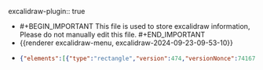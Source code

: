excalidraw-plugin:: true

- #+BEGIN_IMPORTANT
  This file is used to store excalidraw information, Please do not manually edit this file.
  #+END_IMPORTANT
- {{renderer excalidraw-menu, excalidraw-2024-09-23-09-53-10}}
- ```json
  {"elements":[{"type":"rectangle","version":474,"versionNonce":741673561,"isDeleted":false,"id":"p2bFrlTiGl4lTvD_7D7s0","fillStyle":"solid","strokeWidth":2,"strokeStyle":"solid","roughness":1,"opacity":100,"angle":0,"x":456.8000679016113,"y":623.3000106811523,"strokeColor":"#2f9e44","backgroundColor":"transparent","width":44.39996337890624,"height":30,"seed":765830679,"groupIds":[],"frameId":null,"roundness":null,"boundElements":[{"type":"text","id":"esOknWCr3eRymO8XibNVN"}],"updated":1727057508255,"link":null,"locked":false},{"type":"text","version":438,"versionNonce":2108970809,"isDeleted":false,"id":"esOknWCr3eRymO8XibNVN","fillStyle":"solid","strokeWidth":1,"strokeStyle":"solid","roughness":1,"opacity":100,"angle":0,"x":463.00004959106445,"y":628.3000106811523,"strokeColor":"#2f9e44","backgroundColor":"transparent","width":32,"height":20,"seed":1884736311,"groupIds":[],"frameId":null,"roundness":null,"boundElements":[],"updated":1727057508255,"link":null,"locked":false,"fontSize":16,"fontFamily":1,"text":"启用","textAlign":"center","verticalAlign":"middle","containerId":"p2bFrlTiGl4lTvD_7D7s0","originalText":"启用","lineHeight":1.25,"baseline":14},{"type":"rectangle","version":419,"versionNonce":747332759,"isDeleted":false,"id":"SWeEtNyjhYOOCVdLLM4sL","fillStyle":"solid","strokeWidth":2,"strokeStyle":"solid","roughness":1,"opacity":100,"angle":0,"x":458.2000312805176,"y":667.2999954223633,"strokeColor":"#e03131","backgroundColor":"transparent","width":44.39996337890624,"height":30,"seed":1206275159,"groupIds":[],"frameId":null,"roundness":null,"boundElements":[{"type":"text","id":"gmGcSTfB_sBoxXmvX9oRP"}],"updated":1727057511659,"link":null,"locked":false},{"type":"text","version":384,"versionNonce":956348855,"isDeleted":false,"id":"gmGcSTfB_sBoxXmvX9oRP","fillStyle":"solid","strokeWidth":1,"strokeStyle":"solid","roughness":1,"opacity":100,"angle":0,"x":464.4000129699707,"y":672.2999954223633,"strokeColor":"#e03131","backgroundColor":"transparent","width":32,"height":20,"seed":1076406647,"groupIds":[],"frameId":null,"roundness":null,"boundElements":[],"updated":1727057511659,"link":null,"locked":false,"fontSize":16,"fontFamily":1,"text":"停用","textAlign":"center","verticalAlign":"middle","containerId":"SWeEtNyjhYOOCVdLLM4sL","originalText":"停用","lineHeight":1.25,"baseline":14},{"type":"rectangle","version":492,"versionNonce":1094371225,"isDeleted":true,"id":"ECw-gc8JY2gOIk60rRLiQ","fillStyle":"solid","strokeWidth":2,"strokeStyle":"solid","roughness":1,"opacity":100,"angle":0,"x":500.4000434875488,"y":-25.50000762939453,"strokeColor":"#ced4da","backgroundColor":"transparent","width":61.999938964843736,"height":30,"seed":1986159255,"groupIds":[],"frameId":null,"roundness":null,"boundElements":[{"type":"text","id":"H4rf6vpiO0BrFcpLF-vvt"}],"updated":1727057753097,"link":null,"locked":false},{"type":"text","version":481,"versionNonce":443144823,"isDeleted":true,"id":"H4rf6vpiO0BrFcpLF-vvt","fillStyle":"solid","strokeWidth":1,"strokeStyle":"solid","roughness":1,"opacity":100,"angle":0,"x":507.4000129699707,"y":-20.50000762939453,"strokeColor":"#ced4da","backgroundColor":"transparent","width":48,"height":20,"seed":1799878583,"groupIds":[],"frameId":null,"roundness":null,"boundElements":[],"updated":1727057753097,"link":null,"locked":false,"fontSize":16,"fontFamily":1,"text":"已删除","textAlign":"center","verticalAlign":"middle","containerId":"ECw-gc8JY2gOIk60rRLiQ","originalText":"已删除","lineHeight":1.25,"baseline":14},{"type":"rectangle","version":466,"versionNonce":2106616953,"isDeleted":true,"id":"_pWCQsLLKnSSIG2kbFdTG","fillStyle":"solid","strokeWidth":2,"strokeStyle":"solid","roughness":1,"opacity":100,"angle":0,"x":422.0000190734863,"y":-28.100013732910156,"strokeColor":"#ffd43b","backgroundColor":"transparent","width":60.39996337890624,"height":30,"seed":352184535,"groupIds":[],"frameId":null,"roundness":null,"boundElements":[{"type":"text","id":"U4TbXApUFqlwI5JnejP1l"}],"updated":1727057753098,"link":null,"locked":false},{"type":"text","version":438,"versionNonce":861238167,"isDeleted":true,"id":"U4TbXApUFqlwI5JnejP1l","fillStyle":"solid","strokeWidth":1,"strokeStyle":"solid","roughness":1,"opacity":100,"angle":0,"x":428.20000076293945,"y":-23.100013732910156,"strokeColor":"#ffd43b","backgroundColor":"transparent","width":48,"height":20,"seed":823703031,"groupIds":[],"frameId":null,"roundness":null,"boundElements":[],"updated":1727057753098,"link":null,"locked":false,"fontSize":16,"fontFamily":1,"text":"审核中","textAlign":"center","verticalAlign":"middle","containerId":"_pWCQsLLKnSSIG2kbFdTG","originalText":"审核中","lineHeight":1.25,"baseline":14},{"type":"rectangle","version":397,"versionNonce":2025737847,"isDeleted":false,"id":"l5wj_mKjbrug2AaZyI1Zs","fillStyle":"solid","strokeWidth":2,"strokeStyle":"solid","roughness":1,"opacity":100,"angle":0,"x":506.00004959106445,"y":520.0999984741211,"strokeColor":"#000000","backgroundColor":"#b2f2bb","width":44.39996337890624,"height":30,"seed":1453121303,"groupIds":[],"frameId":null,"roundness":null,"boundElements":[{"type":"text","id":"agDG3MxoeLNVWFlbekZte"}],"updated":1727057379810,"link":null,"locked":false},{"type":"text","version":361,"versionNonce":922445719,"isDeleted":false,"id":"agDG3MxoeLNVWFlbekZte","fillStyle":"solid","strokeWidth":1,"strokeStyle":"solid","roughness":1,"opacity":100,"angle":0,"x":512.2000312805176,"y":525.0999984741211,"strokeColor":"#000000","backgroundColor":"transparent","width":32,"height":20,"seed":1207886903,"groupIds":[],"frameId":null,"roundness":null,"boundElements":[],"updated":1727057379810,"link":null,"locked":false,"fontSize":16,"fontFamily":1,"text":"查询","textAlign":"center","verticalAlign":"middle","containerId":"l5wj_mKjbrug2AaZyI1Zs","originalText":"查询","lineHeight":1.25,"baseline":14},{"type":"rectangle","version":391,"versionNonce":180605495,"isDeleted":false,"id":"QCF2Ow-4k13wPL2PuEi2n","fillStyle":"solid","strokeWidth":2,"strokeStyle":"solid","roughness":1,"opacity":100,"angle":0,"x":562.8000679016113,"y":519.9000015258789,"strokeColor":"#000000","backgroundColor":"#a5d8ff","width":44.39996337890624,"height":30,"seed":86197591,"groupIds":[],"frameId":null,"roundness":null,"boundElements":[{"type":"text","id":"p4KoPEhu6zSV1bqlFmDLg"},{"id":"2p70OB0dPfHt8UPQ-ns7p","type":"arrow"}],"updated":1727057761460,"link":null,"locked":false},{"type":"text","version":354,"versionNonce":802980281,"isDeleted":false,"id":"p4KoPEhu6zSV1bqlFmDLg","fillStyle":"solid","strokeWidth":1,"strokeStyle":"solid","roughness":1,"opacity":100,"angle":0,"x":569.0000495910645,"y":524.9000015258789,"strokeColor":"#000000","backgroundColor":"transparent","width":32,"height":20,"seed":492733047,"groupIds":[],"frameId":null,"roundness":null,"boundElements":[],"updated":1727057382566,"link":null,"locked":false,"fontSize":16,"fontFamily":1,"text":"新增","textAlign":"center","verticalAlign":"middle","containerId":"QCF2Ow-4k13wPL2PuEi2n","originalText":"新增","lineHeight":1.25,"baseline":14},{"type":"rectangle","version":437,"versionNonce":1538963575,"isDeleted":false,"id":"GW_NcQz_wWaX0EH5-OUQk","fillStyle":"solid","strokeWidth":2,"strokeStyle":"solid","roughness":1,"opacity":100,"angle":0,"x":321.2000312805176,"y":620.8999710083008,"strokeColor":"#000000","backgroundColor":"#a5d8ff","width":44.39996337890624,"height":30,"seed":1098193815,"groupIds":[],"frameId":null,"roundness":null,"boundElements":[{"type":"text","id":"_ud-lwFJxA_pfRLsk-lKm"},{"id":"f921VlHwiJAxfyhG_I5PN","type":"arrow"}],"updated":1727057766146,"link":null,"locked":false},{"type":"text","version":401,"versionNonce":1864249719,"isDeleted":false,"id":"_ud-lwFJxA_pfRLsk-lKm","fillStyle":"solid","strokeWidth":1,"strokeStyle":"solid","roughness":1,"opacity":100,"angle":0,"x":327.4000129699707,"y":625.8999710083008,"strokeColor":"#000000","backgroundColor":"transparent","width":32,"height":20,"seed":362516663,"groupIds":[],"frameId":null,"roundness":null,"boundElements":[],"updated":1727057462377,"link":null,"locked":false,"fontSize":16,"fontFamily":1,"text":"编辑","textAlign":"center","verticalAlign":"middle","containerId":"GW_NcQz_wWaX0EH5-OUQk","originalText":"编辑","lineHeight":1.25,"baseline":14},{"type":"rectangle","version":422,"versionNonce":1222432825,"isDeleted":false,"id":"JY1kAM0bkDQBw4aR0W-aP","fillStyle":"solid","strokeWidth":2,"strokeStyle":"solid","roughness":1,"opacity":100,"angle":0,"x":380.00004959106445,"y":622.1000137329102,"strokeColor":"#000000","backgroundColor":"#fa5252","width":44.39996337890624,"height":30,"seed":1131831767,"groupIds":[],"frameId":null,"roundness":null,"boundElements":[{"type":"text","id":"5JSsH8OO4zcn9Mu3WFR24"}],"updated":1727057466625,"link":null,"locked":false},{"type":"text","version":385,"versionNonce":870803737,"isDeleted":false,"id":"5JSsH8OO4zcn9Mu3WFR24","fillStyle":"solid","strokeWidth":1,"strokeStyle":"solid","roughness":1,"opacity":100,"angle":0,"x":386.2000312805176,"y":627.1000137329102,"strokeColor":"#000000","backgroundColor":"transparent","width":32,"height":20,"seed":1276776183,"groupIds":[],"frameId":null,"roundness":null,"boundElements":[],"updated":1727057466625,"link":null,"locked":false,"fontSize":16,"fontFamily":1,"text":"删除","textAlign":"center","verticalAlign":"middle","containerId":"JY1kAM0bkDQBw4aR0W-aP","originalText":"删除","lineHeight":1.25,"baseline":14},{"type":"rectangle","version":486,"versionNonce":1839101273,"isDeleted":true,"id":"4eeXb9YgEpWaOU0ff_Uwv","fillStyle":"solid","strokeWidth":2,"strokeStyle":"solid","roughness":1,"opacity":100,"angle":0,"x":584.4000434875488,"y":-27.70001983642578,"strokeColor":"#1e1e1e","backgroundColor":"transparent","width":44.39996337890624,"height":30,"seed":436934679,"groupIds":[],"frameId":null,"roundness":null,"boundElements":[{"type":"text","id":"NuPlmIDa0_0HK0aOjip1s"}],"updated":1727057753098,"link":null,"locked":false},{"type":"text","version":451,"versionNonce":431024311,"isDeleted":true,"id":"NuPlmIDa0_0HK0aOjip1s","fillStyle":"solid","strokeWidth":1,"strokeStyle":"solid","roughness":1,"opacity":100,"angle":0,"x":590.600025177002,"y":-22.70001983642578,"strokeColor":"#1e1e1e","backgroundColor":"transparent","width":32,"height":20,"seed":1396571447,"groupIds":[],"frameId":null,"roundness":null,"boundElements":[],"updated":1727057753098,"link":null,"locked":false,"fontSize":16,"fontFamily":1,"text":"创建","textAlign":"center","verticalAlign":"middle","containerId":"4eeXb9YgEpWaOU0ff_Uwv","originalText":"创建","lineHeight":1.25,"baseline":14},{"type":"rectangle","version":486,"versionNonce":1152934457,"isDeleted":true,"id":"PCRib_UWU3K16HqGN6L9i","fillStyle":"solid","strokeWidth":2,"strokeStyle":"solid","roughness":1,"opacity":100,"angle":0,"x":646.0000190734863,"y":-29.099998474121094,"strokeColor":"#ffd43b","backgroundColor":"transparent","width":44.39996337890624,"height":30,"seed":1796685399,"groupIds":[],"frameId":null,"roundness":null,"boundElements":[{"type":"text","id":"nyA5mq_v0wUUojlalvz2F"}],"updated":1727057753098,"link":null,"locked":false},{"type":"text","version":451,"versionNonce":1260435927,"isDeleted":true,"id":"nyA5mq_v0wUUojlalvz2F","fillStyle":"solid","strokeWidth":1,"strokeStyle":"solid","roughness":1,"opacity":100,"angle":0,"x":652.2000007629395,"y":-24.099998474121094,"strokeColor":"#ffd43b","backgroundColor":"transparent","width":32,"height":20,"seed":1953192823,"groupIds":[],"frameId":null,"roundness":null,"boundElements":[],"updated":1727057753098,"link":null,"locked":false,"fontSize":16,"fontFamily":1,"text":"签核","textAlign":"center","verticalAlign":"middle","containerId":"PCRib_UWU3K16HqGN6L9i","originalText":"签核","lineHeight":1.25,"baseline":14},{"type":"rectangle","version":489,"versionNonce":2143400729,"isDeleted":true,"id":"ptmySx59apCdtRpaISjzY","fillStyle":"solid","strokeWidth":2,"strokeStyle":"solid","roughness":1,"opacity":100,"angle":0,"x":709.0000190734863,"y":-29.300010681152344,"strokeColor":"#2f9e44","backgroundColor":"transparent","width":44.39996337890624,"height":30,"seed":863949975,"groupIds":[],"frameId":null,"roundness":null,"boundElements":[{"type":"text","id":"ZHmlxjsNmaB8KRXFMv5z_"}],"updated":1727057753098,"link":null,"locked":false},{"type":"text","version":454,"versionNonce":481912567,"isDeleted":true,"id":"ZHmlxjsNmaB8KRXFMv5z_","fillStyle":"solid","strokeWidth":1,"strokeStyle":"solid","roughness":1,"opacity":100,"angle":0,"x":715.2000007629395,"y":-24.300010681152344,"strokeColor":"#2f9e44","backgroundColor":"transparent","width":32,"height":20,"seed":1879452087,"groupIds":[],"frameId":null,"roundness":null,"boundElements":[],"updated":1727057753098,"link":null,"locked":false,"fontSize":16,"fontFamily":1,"text":"结案","textAlign":"center","verticalAlign":"middle","containerId":"ptmySx59apCdtRpaISjzY","originalText":"结案","lineHeight":1.25,"baseline":14},{"type":"rectangle","version":431,"versionNonce":858646521,"isDeleted":true,"id":"SuwGsyAI4XJUnLglLB0ym","fillStyle":"solid","strokeWidth":2,"strokeStyle":"solid","roughness":1,"opacity":100,"angle":0,"x":586.5999946594238,"y":15.099983215332031,"strokeColor":"#000000","backgroundColor":"#b2f2bb","width":44.39996337890624,"height":30,"seed":119921367,"groupIds":[],"frameId":null,"roundness":null,"boundElements":[{"type":"text","id":"YJL8vcpAGHdBCIHw7cKYL"}],"updated":1727057753098,"link":null,"locked":false},{"type":"text","version":395,"versionNonce":1291808791,"isDeleted":true,"id":"YJL8vcpAGHdBCIHw7cKYL","fillStyle":"solid","strokeWidth":1,"strokeStyle":"solid","roughness":1,"opacity":100,"angle":0,"x":592.799976348877,"y":20.09998321533203,"strokeColor":"#000000","backgroundColor":"transparent","width":32,"height":20,"seed":1030907895,"groupIds":[],"frameId":null,"roundness":null,"boundElements":[],"updated":1727057753098,"link":null,"locked":false,"fontSize":16,"fontFamily":1,"text":"明细","textAlign":"center","verticalAlign":"middle","containerId":"SuwGsyAI4XJUnLglLB0ym","originalText":"明细","lineHeight":1.25,"baseline":14},{"type":"rectangle","version":419,"versionNonce":419463385,"isDeleted":true,"id":"8AkoZG_goiPFzB0vmdyvh","fillStyle":"solid","strokeWidth":2,"strokeStyle":"solid","roughness":1,"opacity":100,"angle":0,"x":647.5999946594238,"y":15.900001525878906,"strokeColor":"#000000","backgroundColor":"#ffc9c9","width":44.39996337890624,"height":30,"seed":1357926679,"groupIds":[],"frameId":null,"roundness":null,"boundElements":[{"type":"text","id":"KiPHx1E3zLJ5JagBl1qL0"}],"updated":1727057753098,"link":null,"locked":false},{"type":"text","version":384,"versionNonce":1441223991,"isDeleted":true,"id":"KiPHx1E3zLJ5JagBl1qL0","fillStyle":"solid","strokeWidth":1,"strokeStyle":"solid","roughness":1,"opacity":100,"angle":0,"x":653.799976348877,"y":20.900001525878906,"strokeColor":"#000000","backgroundColor":"transparent","width":32,"height":20,"seed":1259607607,"groupIds":[],"frameId":null,"roundness":null,"boundElements":[],"updated":1727057753098,"link":null,"locked":false,"fontSize":16,"fontFamily":1,"text":"驳回","textAlign":"center","verticalAlign":"middle","containerId":"8AkoZG_goiPFzB0vmdyvh","originalText":"驳回","lineHeight":1.25,"baseline":14},{"type":"rectangle","version":424,"versionNonce":1590492601,"isDeleted":true,"id":"2j6QOirq2q0PFE6lJ8xkB","fillStyle":"solid","strokeWidth":2,"strokeStyle":"solid","roughness":1,"opacity":100,"angle":0,"x":710.3999824523926,"y":13.499992370605469,"strokeColor":"#000000","backgroundColor":"#a5d8ff","width":44.39996337890624,"height":30,"seed":314718039,"groupIds":[],"frameId":null,"roundness":null,"boundElements":[{"type":"text","id":"W_MXb0MgYu9V0Cep-b14Y"}],"updated":1727057753098,"link":null,"locked":false},{"type":"text","version":388,"versionNonce":2127926871,"isDeleted":true,"id":"W_MXb0MgYu9V0Cep-b14Y","fillStyle":"solid","strokeWidth":1,"strokeStyle":"solid","roughness":1,"opacity":100,"angle":0,"x":716.5999641418457,"y":18.49999237060547,"strokeColor":"#000000","backgroundColor":"transparent","width":32,"height":20,"seed":1045378167,"groupIds":[],"frameId":null,"roundness":null,"boundElements":[],"updated":1727057753098,"link":null,"locked":false,"fontSize":16,"fontFamily":1,"text":"通过","textAlign":"center","verticalAlign":"middle","containerId":"2j6QOirq2q0PFE6lJ8xkB","originalText":"通过","lineHeight":1.25,"baseline":14},{"type":"rectangle","version":421,"versionNonce":867622553,"isDeleted":true,"id":"r2pWdAh8MKXOVazp4bQnP","fillStyle":"solid","strokeWidth":2,"strokeStyle":"solid","roughness":1,"opacity":100,"angle":0,"x":774.8000068664551,"y":14.499992370605469,"strokeColor":"#000000","backgroundColor":"#ffec99","width":44.39996337890624,"height":30,"seed":629116311,"groupIds":[],"frameId":null,"roundness":null,"boundElements":[{"type":"text","id":"dRwjAb3EXNUKinKYlrtL7"}],"updated":1727057753098,"link":null,"locked":false},{"type":"text","version":385,"versionNonce":782152567,"isDeleted":true,"id":"dRwjAb3EXNUKinKYlrtL7","fillStyle":"solid","strokeWidth":1,"strokeStyle":"solid","roughness":1,"opacity":100,"angle":0,"x":780.9999885559082,"y":19.49999237060547,"strokeColor":"#000000","backgroundColor":"transparent","width":32,"height":20,"seed":864535223,"groupIds":[],"frameId":null,"roundness":null,"boundElements":[],"updated":1727057753098,"link":null,"locked":false,"fontSize":16,"fontFamily":1,"text":"发送","textAlign":"center","verticalAlign":"middle","containerId":"r2pWdAh8MKXOVazp4bQnP","originalText":"发送","lineHeight":1.25,"baseline":14},{"type":"rectangle","version":434,"versionNonce":376546169,"isDeleted":true,"id":"nnoFwkO_RmezOid3w16En","fillStyle":"solid","strokeWidth":2,"strokeStyle":"solid","roughness":1,"opacity":100,"angle":0,"x":772.3999824523926,"y":-31.300010681152344,"strokeColor":"#e03131","backgroundColor":"transparent","width":44.39996337890624,"height":30,"seed":2030851031,"groupIds":[],"frameId":null,"roundness":null,"boundElements":[{"type":"text","id":"kd_VBn6O8IyKyWdKFeDvv"}],"updated":1727057753098,"link":null,"locked":false},{"type":"text","version":400,"versionNonce":2106010775,"isDeleted":true,"id":"kd_VBn6O8IyKyWdKFeDvv","fillStyle":"solid","strokeWidth":1,"strokeStyle":"solid","roughness":1,"opacity":100,"angle":0,"x":778.5999641418457,"y":-26.300010681152344,"strokeColor":"#e03131","backgroundColor":"transparent","width":32,"height":20,"seed":2116141303,"groupIds":[],"frameId":null,"roundness":null,"boundElements":[],"updated":1727057753098,"link":null,"locked":false,"fontSize":16,"fontFamily":1,"text":"驳回","textAlign":"center","verticalAlign":"middle","containerId":"nnoFwkO_RmezOid3w16En","originalText":"驳回","lineHeight":1.25,"baseline":14},{"type":"rectangle","version":492,"versionNonce":1665191001,"isDeleted":true,"id":"0uRvEdn7ir7pdHD4focfh","fillStyle":"solid","strokeWidth":2,"strokeStyle":"solid","roughness":1,"opacity":100,"angle":0,"x":834.0000190734863,"y":-30.50000762939453,"strokeColor":"#2f9e44","backgroundColor":"transparent","width":44.39996337890624,"height":30,"seed":1414302231,"groupIds":[],"frameId":null,"roundness":null,"boundElements":[{"type":"text","id":"PSod384ujStZKiUlyhOWy"}],"updated":1727057753098,"link":null,"locked":false},{"type":"text","version":458,"versionNonce":121864631,"isDeleted":true,"id":"PSod384ujStZKiUlyhOWy","fillStyle":"solid","strokeWidth":1,"strokeStyle":"solid","roughness":1,"opacity":100,"angle":0,"x":840.2000007629395,"y":-25.50000762939453,"strokeColor":"#2f9e44","backgroundColor":"transparent","width":32,"height":20,"seed":1753296695,"groupIds":[],"frameId":null,"roundness":null,"boundElements":[],"updated":1727057753098,"link":null,"locked":false,"fontSize":16,"fontFamily":1,"text":"通过","textAlign":"center","verticalAlign":"middle","containerId":"0uRvEdn7ir7pdHD4focfh","originalText":"通过","lineHeight":1.25,"baseline":14},{"type":"rectangle","version":499,"versionNonce":569891129,"isDeleted":true,"id":"6elTyz5y0kzOguiHE5_g5","fillStyle":"solid","strokeWidth":2,"strokeStyle":"solid","roughness":1,"opacity":100,"angle":0,"x":893.2000312805176,"y":-31.50000762939453,"strokeColor":"#ffd43b","backgroundColor":"transparent","width":44.39996337890624,"height":30,"seed":354693207,"groupIds":[],"frameId":null,"roundness":null,"boundElements":[{"type":"text","id":"1zy7Fl9NUJqeR7nfxqJ4t"}],"updated":1727057753098,"link":null,"locked":false},{"type":"text","version":465,"versionNonce":2096640727,"isDeleted":true,"id":"1zy7Fl9NUJqeR7nfxqJ4t","fillStyle":"solid","strokeWidth":1,"strokeStyle":"solid","roughness":1,"opacity":100,"angle":0,"x":899.4000129699707,"y":-26.50000762939453,"strokeColor":"#ffd43b","backgroundColor":"transparent","width":32,"height":20,"seed":1946815863,"groupIds":[],"frameId":null,"roundness":null,"boundElements":[],"updated":1727057753098,"link":null,"locked":false,"fontSize":16,"fontFamily":1,"text":"发送","textAlign":"center","verticalAlign":"middle","containerId":"6elTyz5y0kzOguiHE5_g5","originalText":"发送","lineHeight":1.25,"baseline":14},{"type":"rectangle","version":433,"versionNonce":335170073,"isDeleted":true,"id":"rdJIWkyDMTOOyil722632","fillStyle":"solid","strokeWidth":2,"strokeStyle":"solid","roughness":1,"opacity":100,"angle":0,"x":833.1999855041504,"y":14.799972534179688,"strokeColor":"#000000","backgroundColor":"#a5d8ff","width":44.39996337890624,"height":30,"seed":1886865047,"groupIds":[],"frameId":null,"roundness":null,"boundElements":[{"type":"text","id":"6KARkZro2j8aHEQO_cdfG"}],"updated":1727057753098,"link":null,"locked":false},{"type":"text","version":398,"versionNonce":2000273399,"isDeleted":true,"id":"6KARkZro2j8aHEQO_cdfG","fillStyle":"solid","strokeWidth":1,"strokeStyle":"solid","roughness":1,"opacity":100,"angle":0,"x":839.3999671936035,"y":19.799972534179688,"strokeColor":"#000000","backgroundColor":"transparent","width":32,"height":20,"seed":421551031,"groupIds":[],"frameId":null,"roundness":null,"boundElements":[],"updated":1727057753098,"link":null,"locked":false,"fontSize":16,"fontFamily":1,"text":"保存","textAlign":"center","verticalAlign":"middle","containerId":"rdJIWkyDMTOOyil722632","originalText":"保存","lineHeight":1.25,"baseline":14},{"type":"rectangle","version":437,"versionNonce":37461753,"isDeleted":true,"id":"8kubdZFgxKpSWid3gt22V","fillStyle":"solid","strokeWidth":2,"strokeStyle":"solid","roughness":1,"opacity":100,"angle":0,"x":896.0000343322754,"y":12.599960327148438,"strokeColor":"#000000","backgroundColor":"transparent","width":44.39996337890624,"height":30,"seed":841600215,"groupIds":[],"frameId":null,"roundness":null,"boundElements":[{"type":"text","id":"QRdQIMyUBJwj7OqwyfK4P"}],"updated":1727057753098,"link":null,"locked":false},{"type":"text","version":401,"versionNonce":135047447,"isDeleted":true,"id":"QRdQIMyUBJwj7OqwyfK4P","fillStyle":"solid","strokeWidth":1,"strokeStyle":"solid","roughness":1,"opacity":100,"angle":0,"x":902.2000160217285,"y":17.599960327148438,"strokeColor":"#000000","backgroundColor":"transparent","width":32,"height":20,"seed":120068599,"groupIds":[],"frameId":null,"roundness":null,"boundElements":[],"updated":1727057753098,"link":null,"locked":false,"fontSize":16,"fontFamily":1,"text":"取消","textAlign":"center","verticalAlign":"middle","containerId":"8kubdZFgxKpSWid3gt22V","originalText":"取消","lineHeight":1.25,"baseline":14},{"type":"rectangle","version":585,"versionNonce":229280887,"isDeleted":true,"id":"8_zr3r6vcomRQajd3SjzQ","fillStyle":"solid","strokeWidth":2,"strokeStyle":"solid","roughness":1,"opacity":100,"angle":0,"x":483.60004806518555,"y":72.40007019042969,"strokeColor":"#1e1e1e","backgroundColor":"#b2f2bb","width":44.39996337890624,"height":30,"seed":2099233559,"groupIds":[],"frameId":null,"roundness":null,"boundElements":[{"type":"text","id":"v_qWcc3F3qKmjrSj5ayPn"}],"updated":1727057754710,"link":null,"locked":false},{"type":"text","version":548,"versionNonce":1634458233,"isDeleted":true,"id":"v_qWcc3F3qKmjrSj5ayPn","fillStyle":"solid","strokeWidth":1,"strokeStyle":"solid","roughness":1,"opacity":100,"angle":0,"x":489.8000297546387,"y":77.40007019042969,"strokeColor":"#1e1e1e","backgroundColor":"transparent","width":32,"height":20,"seed":1686456375,"groupIds":[],"frameId":null,"roundness":null,"boundElements":[],"updated":1727057754710,"link":null,"locked":false,"fontSize":16,"fontFamily":1,"text":"启用","textAlign":"center","verticalAlign":"middle","containerId":"8_zr3r6vcomRQajd3SjzQ","originalText":"启用","lineHeight":1.25,"baseline":14},{"type":"rectangle","version":462,"versionNonce":1262442457,"isDeleted":true,"id":"V4jFqwYFlgw1Keh9QT_A_","fillStyle":"solid","strokeWidth":2,"strokeStyle":"solid","roughness":1,"opacity":100,"angle":0,"x":983.5999870300293,"y":36,"strokeColor":"#1e1e1e","backgroundColor":"#ffc9c9","width":44.39996337890624,"height":30,"seed":188557655,"groupIds":[],"frameId":null,"roundness":null,"boundElements":[{"type":"text","id":"OPAqcAtIjyQ6x49M_nfQa"}],"updated":1727057753098,"link":null,"locked":false},{"type":"text","version":426,"versionNonce":216362551,"isDeleted":true,"id":"OPAqcAtIjyQ6x49M_nfQa","fillStyle":"solid","strokeWidth":1,"strokeStyle":"solid","roughness":1,"opacity":100,"angle":0,"x":989.7999687194824,"y":41,"strokeColor":"#1e1e1e","backgroundColor":"transparent","width":32,"height":20,"seed":245098103,"groupIds":[],"frameId":null,"roundness":null,"boundElements":[],"updated":1727057753098,"link":null,"locked":false,"fontSize":16,"fontFamily":1,"text":"停用","textAlign":"center","verticalAlign":"middle","containerId":"V4jFqwYFlgw1Keh9QT_A_","originalText":"停用","lineHeight":1.25,"baseline":14},{"type":"rectangle","version":208,"versionNonce":1134176953,"isDeleted":false,"id":"ERF_Pe8cCUwDpcoN-BFND","fillStyle":"solid","strokeWidth":2,"strokeStyle":"solid","roughness":1,"opacity":100,"angle":0,"x":304.4320258340612,"y":572.2923803331703,"strokeColor":"#1e1e1e","backgroundColor":"transparent","width":728.7999877929689,"height":161.60003662109378,"seed":1815067799,"groupIds":[],"frameId":null,"roundness":{"type":3},"boundElements":[],"updated":1727057516025,"link":null,"locked":false},{"type":"line","version":185,"versionNonce":516579897,"isDeleted":false,"id":"_3c0G2rGcuC3sP5XTt2xA","fillStyle":"solid","strokeWidth":2,"strokeStyle":"solid","roughness":1,"opacity":100,"angle":0,"x":306.0319709024206,"y":610.6924047472328,"strokeColor":"#1e1e1e","backgroundColor":"transparent","width":725.6000671386719,"height":0.800048828125,"seed":844763575,"groupIds":[],"frameId":null,"roundness":{"type":2},"boundElements":[],"updated":1727057522933,"link":null,"locked":false,"startBinding":null,"endBinding":null,"lastCommittedPoint":null,"startArrowhead":null,"endArrowhead":null,"points":[[0,0],[725.6000671386719,0.800048828125]]},{"type":"text","version":118,"versionNonce":222815319,"isDeleted":false,"id":"2vzsVl7M8IPvXOPTDPOa3","fillStyle":"solid","strokeWidth":2,"strokeStyle":"solid","roughness":1,"opacity":100,"angle":0,"x":363.2319525918738,"y":584.2924108507484,"strokeColor":"#1e1e1e","backgroundColor":"transparent","width":32,"height":20,"seed":649904855,"groupIds":[],"frameId":null,"roundness":null,"boundElements":[],"updated":1727057310266,"link":null,"locked":false,"fontSize":16,"fontFamily":1,"text":"操作","textAlign":"left","verticalAlign":"top","containerId":null,"originalText":"操作","lineHeight":1.25,"baseline":14},{"type":"line","version":253,"versionNonce":129489527,"isDeleted":false,"id":"9Bfu7rhDDc8WFr8kf7oDe","fillStyle":"solid","strokeWidth":2,"strokeStyle":"solid","roughness":1,"opacity":100,"angle":0,"x":444.4319342813269,"y":567.4924230577797,"strokeColor":"#1e1e1e","backgroundColor":"transparent","width":0.000030517578125,"height":163.99996948242188,"seed":434917367,"groupIds":[],"frameId":null,"roundness":{"type":2},"boundElements":[],"updated":1727057519525,"link":null,"locked":false,"startBinding":null,"endBinding":null,"lastCommittedPoint":null,"startArrowhead":null,"endArrowhead":null,"points":[[0,0],[0.000030517578125,163.99996948242188]]},{"type":"rectangle","version":365,"versionNonce":170305655,"isDeleted":false,"id":"4E96wacmba2f4sKZ38nvg","fillStyle":"solid","strokeWidth":2,"strokeStyle":"solid","roughness":1,"opacity":100,"angle":0,"x":314.4000549316406,"y":522.5999908447266,"strokeColor":"#1e1e1e","backgroundColor":"transparent","width":159.20001220703122,"height":27.800018310546875,"seed":1301230937,"groupIds":[],"frameId":null,"roundness":{"type":3},"boundElements":[],"updated":1727057368727,"link":null,"locked":false},{"type":"line","version":444,"versionNonce":72384279,"isDeleted":false,"id":"wVQwdxMHVsLjHkeGGOGte","fillStyle":"solid","strokeWidth":1,"strokeStyle":"solid","roughness":1,"opacity":100,"angle":0,"x":457.9064249267767,"y":538.8159074316619,"strokeColor":"#000000","backgroundColor":"black","width":5.51584063156698,"height":5.503167102812633,"seed":1754341945,"groupIds":["sWstlX4XvvmHPoGqW7yqW","gkF0hOIkZLqaP5RJ22Fhm"],"frameId":null,"roundness":null,"boundElements":[],"updated":1727057374075,"link":null,"locked":false,"startBinding":null,"endBinding":null,"lastCommittedPoint":null,"startArrowhead":null,"endArrowhead":null,"points":[[0,0],[5.51584063156698,-5.503167102812633]]},{"type":"line","version":534,"versionNonce":1044284471,"isDeleted":false,"id":"15QnIErqOT-5fu9q4_II2","fillStyle":"solid","strokeWidth":1,"strokeStyle":"solid","roughness":1,"opacity":100,"angle":0,"x":463.4222655583437,"y":538.8159074316619,"strokeColor":"#000000","backgroundColor":"black","width":5.51584063156698,"height":5.503167102812633,"seed":713192217,"groupIds":["sWstlX4XvvmHPoGqW7yqW","gkF0hOIkZLqaP5RJ22Fhm"],"frameId":null,"roundness":null,"boundElements":[],"updated":1727057374075,"link":null,"locked":false,"startBinding":null,"endBinding":null,"lastCommittedPoint":null,"startArrowhead":null,"endArrowhead":null,"points":[[0,0],[-5.51584063156698,-5.503167102812633]]},{"type":"ellipse","version":377,"versionNonce":1382999383,"isDeleted":false,"id":"csh0mR0tu1kEzTVaa8Yy5","fillStyle":"solid","strokeWidth":1,"strokeStyle":"solid","roughness":1,"opacity":100,"angle":0,"x":452.4896382211373,"y":527.8896168588326,"strokeColor":"#000000","backgroundColor":"transparent","width":16.62082121397551,"height":16.62082121397551,"seed":1205250041,"groupIds":["gkF0hOIkZLqaP5RJ22Fhm"],"frameId":null,"roundness":null,"boundElements":[],"updated":1727057374075,"link":null,"locked":false},{"type":"text","version":170,"versionNonce":336484665,"isDeleted":false,"id":"p-dLk-fBdUL1fOU4xdqdm","fillStyle":"solid","strokeWidth":2,"strokeStyle":"solid","roughness":1,"opacity":100,"angle":0,"x":321.60003662109375,"y":526.1999664306641,"strokeColor":"#1e1e1e","backgroundColor":"transparent","width":104,"height":20,"seed":445726937,"groupIds":[],"frameId":null,"roundness":null,"boundElements":[],"updated":1727057371443,"link":null,"locked":false,"fontSize":16,"fontFamily":1,"text":"中类名称/代码","textAlign":"left","verticalAlign":"top","containerId":null,"originalText":"中类名称/代码","lineHeight":1.25,"baseline":14},{"type":"text","version":132,"versionNonce":194130199,"isDeleted":false,"id":"8iUhejnu1qo3JOuIyJ8rv","fillStyle":"solid","strokeWidth":2,"strokeStyle":"solid","roughness":1,"opacity":100,"angle":0,"x":459.39996337890625,"y":581.3000030517578,"strokeColor":"#1e1e1e","backgroundColor":"transparent","width":544.1279296875,"height":20,"seed":396552343,"groupIds":[],"frameId":null,"roundness":null,"boundElements":[],"updated":1727057482858,"link":null,"locked":false,"fontSize":16,"fontFamily":1,"text":"状态      | 中类代码 | 中类名称 | 创建人 | 创建日期 | 更新人 | 更新日期 ","textAlign":"left","verticalAlign":"top","containerId":null,"originalText":"状态      | 中类代码 | 中类名称 | 创建人 | 创建日期 | 更新人 | 更新日期 ","lineHeight":1.25,"baseline":14},{"type":"line","version":268,"versionNonce":1544408921,"isDeleted":false,"id":"gv2-Xn4fyEmwZdIa2rH4k","fillStyle":"solid","strokeWidth":1,"strokeStyle":"solid","roughness":1,"opacity":100,"angle":0,"x":458.8673851631778,"y":767.4311295370085,"strokeColor":"#000000","backgroundColor":"black","width":11.85795270034123,"height":0.09364907539918477,"seed":519605367,"groupIds":["O8mTw70MgKUccEjzgF-zf","wF2mQiJ_hnGCjoGNGweB_","hU2Err08-6ULRRcH3KKba"],"frameId":null,"roundness":{"type":2},"boundElements":[],"updated":1727057530446,"link":null,"locked":false,"startBinding":null,"endBinding":null,"lastCommittedPoint":null,"startArrowhead":null,"endArrowhead":null,"points":[[0,0],[11.85795270034123,0.09364907539918477]]},{"type":"line","version":889,"versionNonce":539786297,"isDeleted":false,"id":"_yXY4ZEhSHLpLoQs0uTVj","fillStyle":"solid","strokeWidth":1,"strokeStyle":"solid","roughness":1,"opacity":100,"angle":4.775586509618064,"x":472.07752480429497,"y":765.1090103954158,"strokeColor":"#000000","backgroundColor":"transparent","width":6.141828781624149,"height":3.3310298203448645,"seed":1463674263,"groupIds":["O8mTw70MgKUccEjzgF-zf","wF2mQiJ_hnGCjoGNGweB_","hU2Err08-6ULRRcH3KKba"],"frameId":null,"roundness":null,"boundElements":[],"updated":1727057530446,"link":null,"locked":false,"startBinding":null,"endBinding":null,"lastCommittedPoint":null,"startArrowhead":null,"endArrowhead":null,"points":[[0,0],[-3.093283367113923,3.3310298203448645],[-6.141828781624149,0.026183121522469495]]},{"type":"ellipse","version":589,"versionNonce":1235389721,"isDeleted":false,"id":"5Hg33iWe2Fsn_TwwLap80","fillStyle":"solid","strokeWidth":1,"strokeStyle":"solid","roughness":1,"opacity":100,"angle":1.5707963267948957,"x":453.846224015762,"y":756.0307783721616,"strokeColor":"#000000","backgroundColor":"transparent","width":21.538449359192363,"height":21.538449359192363,"seed":1270553271,"groupIds":["wF2mQiJ_hnGCjoGNGweB_","hU2Err08-6ULRRcH3KKba"],"frameId":null,"roundness":null,"boundElements":[],"updated":1727057530446,"link":null,"locked":false},{"type":"line","version":182,"versionNonce":2145616377,"isDeleted":false,"id":"HD-lgbezT6SX2OGwVJGJc","fillStyle":"solid","strokeWidth":1,"strokeStyle":"solid","roughness":1,"opacity":100,"angle":0,"x":374.75598281583905,"y":765.1903055525804,"strokeColor":"#000000","backgroundColor":"black","width":11.85795270034123,"height":0.09364907539918477,"seed":1628744663,"groupIds":["wYtaw0bpxpJe0BaO_qOQa","xBSYAbSJdcljW4scmC6UT","hU2Err08-6ULRRcH3KKba"],"frameId":null,"roundness":{"type":2},"boundElements":[],"updated":1727057530446,"link":null,"locked":false,"startBinding":null,"endBinding":null,"lastCommittedPoint":null,"startArrowhead":null,"endArrowhead":null,"points":[[0,0],[11.85795270034123,0.09364907539918477]]},{"type":"line","version":744,"versionNonce":804444889,"isDeleted":false,"id":"HfFw-Q6Pjpn0o_jBVNDgY","fillStyle":"solid","strokeWidth":1,"strokeStyle":"solid","roughness":1,"opacity":100,"angle":1.5075987975615224,"x":372.45859305761644,"y":764.4190312705458,"strokeColor":"#000000","backgroundColor":"transparent","width":6.141828781624149,"height":3.3310298203448645,"seed":1935612151,"groupIds":["wYtaw0bpxpJe0BaO_qOQa","xBSYAbSJdcljW4scmC6UT","hU2Err08-6ULRRcH3KKba"],"frameId":null,"roundness":null,"boundElements":[],"updated":1727057530446,"link":null,"locked":false,"startBinding":null,"endBinding":null,"lastCommittedPoint":null,"startArrowhead":null,"endArrowhead":null,"points":[[0,0],[3.093283367113923,3.3310298203448645],[6.141828781624149,0.026183121522469495]]},{"type":"ellipse","version":565,"versionNonce":1516509113,"isDeleted":false,"id":"fx6TGjtjWAbVprqCCOe9L","fillStyle":"solid","strokeWidth":1,"strokeStyle":"solid","roughness":1,"opacity":100,"angle":1.5707963267948957,"x":369.04611415248075,"y":755.2307600616148,"strokeColor":"#000000","backgroundColor":"transparent","width":21.538449359192363,"height":21.538449359192363,"seed":1746854423,"groupIds":["xBSYAbSJdcljW4scmC6UT","hU2Err08-6ULRRcH3KKba"],"frameId":null,"roundness":null,"boundElements":[],"updated":1727057530446,"link":null,"locked":false},{"type":"text","version":136,"versionNonce":559593625,"isDeleted":false,"id":"GbPbVT2EyJRGXW1eXyqRy","fillStyle":"solid","strokeWidth":1,"strokeStyle":"solid","roughness":1,"opacity":100,"angle":0,"x":402.91537545317067,"y":756.8000030517578,"strokeColor":"#000000","backgroundColor":"transparent","width":37,"height":20,"seed":4753207,"groupIds":["hU2Err08-6ULRRcH3KKba"],"frameId":null,"roundness":{"type":2},"boundElements":[],"updated":1727057530446,"link":null,"locked":false,"fontSize":16,"fontFamily":1,"text":"1 .. n","textAlign":"left","verticalAlign":"top","containerId":null,"originalText":"1 .. n","lineHeight":1.25,"baseline":14},{"type":"text","version":86,"versionNonce":378158457,"isDeleted":false,"id":"u09wFu8R1yYJ-jJ0-cXgZ","fillStyle":"solid","strokeWidth":2,"strokeStyle":"solid","roughness":1,"opacity":100,"angle":0,"x":316.61532662504567,"y":756.4999847412109,"strokeColor":"#1e1e1e","backgroundColor":"#ffc9c9","width":32,"height":20,"seed":1782614103,"groupIds":["hU2Err08-6ULRRcH3KKba"],"frameId":null,"roundness":null,"boundElements":[],"updated":1727057530446,"link":null,"locked":false,"fontSize":16,"fontFamily":1,"text":"页码","textAlign":"left","verticalAlign":"top","containerId":null,"originalText":"页码","lineHeight":1.25,"baseline":14},{"type":"rectangle","version":434,"versionNonce":1369673207,"isDeleted":true,"id":"AV5gHo-IeOjV13JEITjhO","fillStyle":"solid","strokeWidth":2,"strokeStyle":"solid","roughness":1,"opacity":100,"angle":0,"x":501.6000061035156,"y":293.8999443054199,"strokeColor":"#1e1e1e","backgroundColor":"transparent","width":120,"height":24.600006103515625,"seed":502014745,"groupIds":[],"frameId":null,"roundness":{"type":3},"boundElements":[],"updated":1727057725863,"link":null,"locked":false},{"type":"text","version":287,"versionNonce":916304121,"isDeleted":true,"id":"NSC13vZLx5RXKM_08cAKG","fillStyle":"solid","strokeWidth":2,"strokeStyle":"solid","roughness":1,"opacity":100,"angle":0,"x":439.9999694824219,"y":296.099910736084,"strokeColor":"#1e1e1e","backgroundColor":"#ffec99","width":32,"height":20,"seed":42620921,"groupIds":[],"frameId":null,"roundness":null,"boundElements":[],"updated":1727057725863,"link":null,"locked":false,"fontSize":16,"fontFamily":1,"text":"角色","textAlign":"left","verticalAlign":"top","containerId":null,"originalText":"角色","lineHeight":1.25,"baseline":14},{"type":"line","version":928,"versionNonce":1343010583,"isDeleted":true,"id":"BZZubnjD4u_PsNUwARB3R","fillStyle":"solid","strokeWidth":1,"strokeStyle":"solid","roughness":1,"opacity":100,"angle":0,"x":606.1259163408254,"y":304.6708779301905,"strokeColor":"#000000","backgroundColor":"transparent","width":6.141828781624149,"height":3.3310298203448645,"seed":592376025,"groupIds":["bwux7z3C0EDGubAaZCV8E"],"frameId":null,"roundness":null,"boundElements":[],"updated":1727057725863,"link":null,"locked":false,"startBinding":null,"endBinding":null,"lastCommittedPoint":null,"startArrowhead":null,"endArrowhead":null,"points":[[0,0],[3.093283367113923,3.3310298203448645],[6.141828781624149,0.026183121522469495]]},{"type":"rectangle","version":623,"versionNonce":227486169,"isDeleted":true,"id":"A68amR2h4WLa1dzcVoQAW","fillStyle":"solid","strokeWidth":1,"strokeStyle":"solid","roughness":1,"opacity":100,"angle":0,"x":602.307996687452,"y":299.5080203385752,"strokeColor":"#000000","backgroundColor":"transparent","width":13.78390896884571,"height":13.78390896884571,"seed":1976397241,"groupIds":["bwux7z3C0EDGubAaZCV8E"],"frameId":null,"roundness":null,"boundElements":[],"updated":1727057725863,"link":null,"locked":false},{"type":"rectangle","version":461,"versionNonce":900971575,"isDeleted":true,"id":"hr6n75JFkhKnF0XqryHzJ","fillStyle":"solid","strokeWidth":2,"strokeStyle":"solid","roughness":1,"opacity":100,"angle":0,"x":503.1999816894531,"y":331.899959564209,"strokeColor":"#1e1e1e","backgroundColor":"transparent","width":120,"height":24.600006103515625,"seed":1898532505,"groupIds":[],"frameId":null,"roundness":{"type":3},"boundElements":[],"updated":1727057725863,"link":null,"locked":false},{"type":"text","version":315,"versionNonce":2107541177,"isDeleted":true,"id":"hqesMDoAvIGSHGzFmnx1l","fillStyle":"solid","strokeWidth":2,"strokeStyle":"solid","roughness":1,"opacity":100,"angle":0,"x":441.5999450683594,"y":334.09992599487305,"strokeColor":"#1e1e1e","backgroundColor":"#ffec99","width":32,"height":20,"seed":1544950649,"groupIds":[],"frameId":null,"roundness":null,"boundElements":[],"updated":1727057725863,"link":null,"locked":false,"fontSize":16,"fontFamily":1,"text":"员工","textAlign":"left","verticalAlign":"top","containerId":null,"originalText":"员工","lineHeight":1.25,"baseline":14},{"type":"ellipse","version":457,"versionNonce":377298263,"isDeleted":true,"id":"AJQoIm8XIH6Ptp3wviULB","fillStyle":"solid","strokeWidth":1,"strokeStyle":"solid","roughness":1,"opacity":100,"angle":0,"x":604.5036744906142,"y":339.40127734220323,"strokeColor":"#000000","backgroundColor":"transparent","width":8.119348065089753,"height":8.119348065089753,"seed":1524055129,"groupIds":["-_EHDqheYg8l-CJ0AVrqd"],"frameId":null,"roundness":{"type":2},"boundElements":[],"updated":1727057725863,"link":null,"locked":false},{"type":"line","version":402,"versionNonce":1903118233,"isDeleted":true,"id":"5qRbKBvOUYbxK89ZBccCM","fillStyle":"solid","strokeWidth":1,"strokeStyle":"solid","roughness":1,"opacity":100,"angle":0,"x":611.0525792201308,"y":345.89772189065366,"strokeColor":"#000000","backgroundColor":"transparent","width":4.4437462892547615,"height":4.300938206107901,"seed":1027623225,"groupIds":["-_EHDqheYg8l-CJ0AVrqd"],"frameId":null,"roundness":null,"boundElements":[],"updated":1727057725863,"link":null,"locked":false,"startBinding":null,"endBinding":null,"lastCommittedPoint":null,"startArrowhead":null,"endArrowhead":null,"points":[[0,0],[4.4437462892547615,4.300938206107901]]},{"type":"rectangle","version":357,"versionNonce":1189234359,"isDeleted":false,"id":"sWsaDRkP2S4FxLdUe7wZ8","fillStyle":"solid","strokeWidth":2,"strokeStyle":"solid","roughness":1,"opacity":100,"angle":0,"x":456.40008544921875,"y":179.99995803833008,"strokeColor":"#1e1e1e","backgroundColor":"transparent","width":268,"height":251.20000457763672,"seed":505446329,"groupIds":["chR4InrqJWA2DkvF5cnay"],"frameId":null,"roundness":{"type":3},"boundElements":[{"id":"2p70OB0dPfHt8UPQ-ns7p","type":"arrow"},{"id":"f921VlHwiJAxfyhG_I5PN","type":"arrow"}],"updated":1727057766146,"link":null,"locked":false},{"type":"rectangle","version":313,"versionNonce":1500548119,"isDeleted":false,"id":"4CIkOR-dqJEBDIgDGBFc5","fillStyle":"solid","strokeWidth":2,"strokeStyle":"solid","roughness":1,"opacity":100,"angle":0,"x":470.0000305175781,"y":180.79998397827148,"strokeColor":"#1e1e1e","backgroundColor":"#ffec99","width":88.79998779296875,"height":34.40000915527344,"seed":21635225,"groupIds":["chR4InrqJWA2DkvF5cnay"],"frameId":null,"roundness":{"type":3},"boundElements":[{"type":"text","id":"OxEumTrHnih08cPozJD53"}],"updated":1727057748579,"link":null,"locked":false},{"type":"text","version":255,"versionNonce":1842671927,"isDeleted":false,"id":"OxEumTrHnih08cPozJD53","fillStyle":"solid","strokeWidth":2,"strokeStyle":"solid","roughness":1,"opacity":100,"angle":0,"x":478.4000244140625,"y":187.9999885559082,"strokeColor":"#1e1e1e","backgroundColor":"transparent","width":72,"height":20,"seed":340567417,"groupIds":["chR4InrqJWA2DkvF5cnay"],"frameId":null,"roundness":null,"boundElements":[],"updated":1727057748579,"link":null,"locked":false,"fontSize":16,"fontFamily":1,"text":"新增/修改","textAlign":"center","verticalAlign":"middle","containerId":"4CIkOR-dqJEBDIgDGBFc5","originalText":"新增/修改","lineHeight":1.25,"baseline":14},{"type":"rectangle","version":408,"versionNonce":2125443671,"isDeleted":false,"id":"vHrqFwYaWKQpchGkCtWfM","fillStyle":"solid","strokeWidth":2,"strokeStyle":"solid","roughness":1,"opacity":100,"angle":0,"x":560.4000244140625,"y":248.99998092651367,"strokeColor":"#1e1e1e","backgroundColor":"transparent","width":120,"height":24.600006103515625,"seed":845909593,"groupIds":["chR4InrqJWA2DkvF5cnay"],"frameId":null,"roundness":{"type":3},"boundElements":[],"updated":1727057748579,"link":null,"locked":false},{"type":"line","version":596,"versionNonce":1691701111,"isDeleted":false,"id":"GrDERjU3Udir5QThQSTMU","fillStyle":"solid","strokeWidth":1,"strokeStyle":"solid","roughness":1,"opacity":100,"angle":0,"x":664.7064127197455,"y":263.6158608923553,"strokeColor":"#000000","backgroundColor":"black","width":5.51584063156698,"height":5.503167102812633,"seed":41573177,"groupIds":["TjIikSOlFOc9wIzUOm6Cz","zac1teEMQ4MjkzrFRYTIK","chR4InrqJWA2DkvF5cnay"],"frameId":null,"roundness":null,"boundElements":[],"updated":1727057748579,"link":null,"locked":false,"startBinding":null,"endBinding":null,"lastCommittedPoint":null,"startArrowhead":null,"endArrowhead":null,"points":[[0,0],[5.51584063156698,-5.503167102812633]]},{"type":"line","version":686,"versionNonce":1787447447,"isDeleted":false,"id":"XItQyQAWAlpjQIONXN2Ys","fillStyle":"solid","strokeWidth":1,"strokeStyle":"solid","roughness":1,"opacity":100,"angle":0,"x":670.2222533513125,"y":263.6158608923553,"strokeColor":"#000000","backgroundColor":"black","width":5.51584063156698,"height":5.503167102812633,"seed":81562649,"groupIds":["TjIikSOlFOc9wIzUOm6Cz","zac1teEMQ4MjkzrFRYTIK","chR4InrqJWA2DkvF5cnay"],"frameId":null,"roundness":null,"boundElements":[],"updated":1727057748579,"link":null,"locked":false,"startBinding":null,"endBinding":null,"lastCommittedPoint":null,"startArrowhead":null,"endArrowhead":null,"points":[[0,0],[-5.51584063156698,-5.503167102812633]]},{"type":"ellipse","version":529,"versionNonce":495132087,"isDeleted":false,"id":"ij9lXdkx10IQodzYVDVJz","fillStyle":"solid","strokeWidth":1,"strokeStyle":"solid","roughness":1,"opacity":100,"angle":0,"x":659.289626014106,"y":252.68957031952596,"strokeColor":"#000000","backgroundColor":"transparent","width":16.62082121397551,"height":16.62082121397551,"seed":1636147449,"groupIds":["zac1teEMQ4MjkzrFRYTIK","chR4InrqJWA2DkvF5cnay"],"frameId":null,"roundness":null,"boundElements":[],"updated":1727057748579,"link":null,"locked":false},{"type":"text","version":267,"versionNonce":1625575127,"isDeleted":false,"id":"OxKk4rpsa_chHYOjn3mUm","fillStyle":"solid","strokeWidth":2,"strokeStyle":"solid","roughness":1,"opacity":100,"angle":0,"x":491.5999755859375,"y":251.19994735717773,"strokeColor":"#1e1e1e","backgroundColor":"#ffec99","width":64,"height":20,"seed":1979259353,"groupIds":["chR4InrqJWA2DkvF5cnay"],"frameId":null,"roundness":null,"boundElements":[],"updated":1727057748579,"link":null,"locked":false,"fontSize":16,"fontFamily":1,"text":"中类代码","textAlign":"left","verticalAlign":"top","containerId":null,"originalText":"中类代码","lineHeight":1.25,"baseline":14},{"type":"rectangle","version":441,"versionNonce":1061313527,"isDeleted":false,"id":"k9TqDEo8vzwJBhshEaAXL","fillStyle":"solid","strokeWidth":2,"strokeStyle":"solid","roughness":1,"opacity":100,"angle":0,"x":562.2000427246094,"y":288.09997177124023,"strokeColor":"#1e1e1e","backgroundColor":"transparent","width":120,"height":24.600006103515625,"seed":592082617,"groupIds":["chR4InrqJWA2DkvF5cnay"],"frameId":null,"roundness":{"type":3},"boundElements":[],"updated":1727057748579,"link":null,"locked":false},{"type":"line","version":629,"versionNonce":2090976535,"isDeleted":false,"id":"tDZMMX72b96_-YSgoIcLR","fillStyle":"solid","strokeWidth":1,"strokeStyle":"solid","roughness":1,"opacity":100,"angle":0,"x":666.5064310302923,"y":302.71585173708183,"strokeColor":"#000000","backgroundColor":"black","width":5.51584063156698,"height":5.503167102812633,"seed":1545418649,"groupIds":["yqmFNN6Eqxhd4dJzr6W3F","DrfLVVZGmFCN5k5FOkgu9","chR4InrqJWA2DkvF5cnay"],"frameId":null,"roundness":null,"boundElements":[],"updated":1727057748579,"link":null,"locked":false,"startBinding":null,"endBinding":null,"lastCommittedPoint":null,"startArrowhead":null,"endArrowhead":null,"points":[[0,0],[5.51584063156698,-5.503167102812633]]},{"type":"line","version":719,"versionNonce":1752631863,"isDeleted":false,"id":"vJhNvjq2mU736Dsm5ThP_","fillStyle":"solid","strokeWidth":1,"strokeStyle":"solid","roughness":1,"opacity":100,"angle":0,"x":672.0222716618591,"y":302.71585173708183,"strokeColor":"#000000","backgroundColor":"black","width":5.51584063156698,"height":5.503167102812633,"seed":1923406969,"groupIds":["yqmFNN6Eqxhd4dJzr6W3F","DrfLVVZGmFCN5k5FOkgu9","chR4InrqJWA2DkvF5cnay"],"frameId":null,"roundness":null,"boundElements":[],"updated":1727057748579,"link":null,"locked":false,"startBinding":null,"endBinding":null,"lastCommittedPoint":null,"startArrowhead":null,"endArrowhead":null,"points":[[0,0],[-5.51584063156698,-5.503167102812633]]},{"type":"ellipse","version":562,"versionNonce":1873193815,"isDeleted":false,"id":"qxVPI-qEvp4f2g5H480Qt","fillStyle":"solid","strokeWidth":1,"strokeStyle":"solid","roughness":1,"opacity":100,"angle":0,"x":661.0896443246529,"y":291.7895611642525,"strokeColor":"#000000","backgroundColor":"transparent","width":16.62082121397551,"height":16.62082121397551,"seed":648340825,"groupIds":["DrfLVVZGmFCN5k5FOkgu9","chR4InrqJWA2DkvF5cnay"],"frameId":null,"roundness":null,"boundElements":[],"updated":1727057748579,"link":null,"locked":false},{"type":"text","version":308,"versionNonce":1854220407,"isDeleted":false,"id":"_FN3Mqoj4wjpqhAryUikz","fillStyle":"solid","strokeWidth":2,"strokeStyle":"solid","roughness":1,"opacity":100,"angle":0,"x":493.3999938964844,"y":291.8999137878418,"strokeColor":"#1e1e1e","backgroundColor":"#ffec99","width":64,"height":20,"seed":1936773689,"groupIds":["chR4InrqJWA2DkvF5cnay"],"frameId":null,"roundness":null,"boundElements":[],"updated":1727057748579,"link":null,"locked":false,"fontSize":16,"fontFamily":1,"text":"中类名称","textAlign":"left","verticalAlign":"top","containerId":null,"originalText":"中类名称","lineHeight":1.25,"baseline":14},{"type":"line","version":576,"versionNonce":1121386903,"isDeleted":false,"id":"HEiR_mpmQa7FJ_mnuARNN","fillStyle":"solid","strokeWidth":2,"strokeStyle":"solid","roughness":1,"opacity":100,"angle":0,"x":613.344715399511,"y":344.7655782991623,"strokeColor":"#000000","backgroundColor":"#ced4da","width":32.612966025818906,"height":16.07125861609806,"seed":213170713,"groupIds":["o0u4U7UJsGXjAJlmfO0Vt","chR4InrqJWA2DkvF5cnay"],"frameId":null,"roundness":{"type":2},"boundElements":[],"updated":1727057748579,"link":null,"locked":false,"startBinding":null,"endBinding":null,"lastCommittedPoint":null,"startArrowhead":null,"endArrowhead":null,"points":[[0,0],[27.809814420246596,-0.3493751873064556],[28.464162994840624,15.37250824148515],[-2.617394298376154,15.721883428791605],[-4.148803030978281,2.2087169402170326],[0,0]]},{"type":"ellipse","version":394,"versionNonce":500217527,"isDeleted":false,"id":"ZgQFHQRBDNmNJfrmtxsb1","fillStyle":"solid","strokeWidth":2,"strokeStyle":"solid","roughness":1,"opacity":100,"angle":0,"x":626.0463201632479,"y":343.0988637159038,"strokeColor":"#000000","backgroundColor":"#fff","width":19.78512030076051,"height":18.752688091593402,"seed":1512574713,"groupIds":["o0u4U7UJsGXjAJlmfO0Vt","chR4InrqJWA2DkvF5cnay"],"frameId":null,"roundness":null,"boundElements":[],"updated":1727057748579,"link":null,"locked":false},{"type":"text","version":214,"versionNonce":370591703,"isDeleted":false,"id":"Ac_EZmnukIbtu5vuMNZrf","fillStyle":"solid","strokeWidth":2,"strokeStyle":"solid","roughness":1,"opacity":100,"angle":0,"x":507.20001220703125,"y":341.39997482299805,"strokeColor":"#1e1e1e","backgroundColor":"#ffec99","width":32,"height":20,"seed":1277020121,"groupIds":["chR4InrqJWA2DkvF5cnay"],"frameId":null,"roundness":null,"boundElements":[],"updated":1727057748579,"link":null,"locked":false,"fontSize":16,"fontFamily":1,"text":"启用","textAlign":"left","verticalAlign":"top","containerId":null,"originalText":"启用","lineHeight":1.25,"baseline":14},{"type":"text","version":216,"versionNonce":2042475767,"isDeleted":false,"id":"U0Z-O2r0z-wjD91vzft3V","fillStyle":"solid","strokeWidth":2,"strokeStyle":"solid","roughness":1,"opacity":100,"angle":0,"x":574,"y":344.7999687194824,"strokeColor":"#2f9e44","backgroundColor":"#ffec99","width":16,"height":20,"seed":1823040697,"groupIds":["chR4InrqJWA2DkvF5cnay"],"frameId":null,"roundness":null,"boundElements":[],"updated":1727057748579,"link":null,"locked":false,"fontSize":16,"fontFamily":1,"text":"是","textAlign":"left","verticalAlign":"top","containerId":null,"originalText":"是","lineHeight":1.25,"baseline":14},{"type":"text","version":228,"versionNonce":1615461911,"isDeleted":false,"id":"3VBJVcJVzAM1-c0HowQf2","fillStyle":"solid","strokeWidth":2,"strokeStyle":"solid","roughness":1,"opacity":100,"angle":0,"x":665.2000122070312,"y":343.7999687194824,"strokeColor":"#e03131","backgroundColor":"#ffec99","width":16,"height":20,"seed":929981849,"groupIds":["chR4InrqJWA2DkvF5cnay"],"frameId":null,"roundness":null,"boundElements":[],"updated":1727057748579,"link":null,"locked":false,"fontSize":16,"fontFamily":1,"text":"否","textAlign":"left","verticalAlign":"top","containerId":null,"originalText":"否","lineHeight":1.25,"baseline":14},{"type":"rectangle","version":564,"versionNonce":2091918135,"isDeleted":false,"id":"mtIu3BMiEbjxC8iNyKsBH","fillStyle":"solid","strokeWidth":2,"strokeStyle":"solid","roughness":1,"opacity":100,"angle":0,"x":638.0000305175781,"y":381.99995040893555,"strokeColor":"#000000","backgroundColor":"#a5d8ff","width":44.39996337890624,"height":30,"seed":1738558073,"groupIds":["chR4InrqJWA2DkvF5cnay"],"frameId":null,"roundness":null,"boundElements":[{"type":"text","id":"1IdlZLqhglpa9itPH3ULJ"}],"updated":1727057748579,"link":null,"locked":false},{"type":"text","version":529,"versionNonce":794076247,"isDeleted":false,"id":"1IdlZLqhglpa9itPH3ULJ","fillStyle":"solid","strokeWidth":1,"strokeStyle":"solid","roughness":1,"opacity":100,"angle":0,"x":644.2000122070312,"y":386.99995040893555,"strokeColor":"#000000","backgroundColor":"transparent","width":32,"height":20,"seed":100832089,"groupIds":["chR4InrqJWA2DkvF5cnay"],"frameId":null,"roundness":null,"boundElements":[],"updated":1727057748579,"link":null,"locked":false,"fontSize":16,"fontFamily":1,"text":"保存","textAlign":"center","verticalAlign":"middle","containerId":"mtIu3BMiEbjxC8iNyKsBH","originalText":"保存","lineHeight":1.25,"baseline":14},{"type":"rectangle","version":543,"versionNonce":1477181815,"isDeleted":false,"id":"LMVPyUFl-RHzoRRZI4W44","fillStyle":"solid","strokeWidth":2,"strokeStyle":"solid","roughness":1,"opacity":100,"angle":0,"x":580.8000183105469,"y":382.1999626159668,"strokeColor":"#000000","backgroundColor":"transparent","width":44.39996337890624,"height":30,"seed":921223225,"groupIds":["chR4InrqJWA2DkvF5cnay"],"frameId":null,"roundness":null,"boundElements":[{"type":"text","id":"apgGL47zURElkDPie1QEB"}],"updated":1727057748579,"link":null,"locked":false},{"type":"text","version":507,"versionNonce":1746582167,"isDeleted":false,"id":"apgGL47zURElkDPie1QEB","fillStyle":"solid","strokeWidth":1,"strokeStyle":"solid","roughness":1,"opacity":100,"angle":0,"x":587,"y":387.1999626159668,"strokeColor":"#000000","backgroundColor":"transparent","width":32,"height":20,"seed":1211519257,"groupIds":["chR4InrqJWA2DkvF5cnay"],"frameId":null,"roundness":null,"boundElements":[],"updated":1727057748579,"link":null,"locked":false,"fontSize":16,"fontFamily":1,"text":"取消","textAlign":"center","verticalAlign":"middle","containerId":"LMVPyUFl-RHzoRRZI4W44","originalText":"取消","lineHeight":1.25,"baseline":14},{"type":"rectangle","version":200,"versionNonce":877620087,"isDeleted":true,"id":"Z5JzHv3Hg4gTHjwdkjBv9","fillStyle":"solid","strokeWidth":2,"strokeStyle":"solid","roughness":1,"opacity":100,"angle":0,"x":1003.6000671386719,"y":322.0999298095703,"strokeColor":"#1e1e1e","backgroundColor":"transparent","width":120,"height":24.600006103515625,"seed":2000988599,"groupIds":[],"frameId":null,"roundness":{"type":3},"boundElements":[],"updated":1727057694721,"link":null,"locked":false},{"type":"line","version":388,"versionNonce":189295481,"isDeleted":true,"id":"x4RvvmCMU3AAB8pMmjkld","fillStyle":"solid","strokeWidth":1,"strokeStyle":"solid","roughness":1,"opacity":100,"angle":0,"x":1107.9064554443548,"y":336.7158097754119,"strokeColor":"#000000","backgroundColor":"black","width":5.51584063156698,"height":5.503167102812633,"seed":580147927,"groupIds":["ksRriRQ7nEDv0Lo2qOdDJ","9ddtNAMs36KtC6olCfqjk"],"frameId":null,"roundness":null,"boundElements":[],"updated":1727057694721,"link":null,"locked":false,"startBinding":null,"endBinding":null,"lastCommittedPoint":null,"startArrowhead":null,"endArrowhead":null,"points":[[0,0],[5.51584063156698,-5.503167102812633]]},{"type":"line","version":478,"versionNonce":2086724759,"isDeleted":true,"id":"Ru6Dy49Dt4UXPFnogBsS4","fillStyle":"solid","strokeWidth":1,"strokeStyle":"solid","roughness":1,"opacity":100,"angle":0,"x":1113.4222960759218,"y":336.7158097754119,"strokeColor":"#000000","backgroundColor":"black","width":5.51584063156698,"height":5.503167102812633,"seed":1729161207,"groupIds":["ksRriRQ7nEDv0Lo2qOdDJ","9ddtNAMs36KtC6olCfqjk"],"frameId":null,"roundness":null,"boundElements":[],"updated":1727057694721,"link":null,"locked":false,"startBinding":null,"endBinding":null,"lastCommittedPoint":null,"startArrowhead":null,"endArrowhead":null,"points":[[0,0],[-5.51584063156698,-5.503167102812633]]},{"type":"ellipse","version":321,"versionNonce":570332249,"isDeleted":true,"id":"XQ1bO81GXNzPXlD4c8jOO","fillStyle":"solid","strokeWidth":1,"strokeStyle":"solid","roughness":1,"opacity":100,"angle":0,"x":1102.4896687387154,"y":325.7895192025826,"strokeColor":"#000000","backgroundColor":"transparent","width":16.62082121397551,"height":16.62082121397551,"seed":1119801623,"groupIds":["9ddtNAMs36KtC6olCfqjk"],"frameId":null,"roundness":null,"boundElements":[],"updated":1727057694721,"link":null,"locked":false},{"type":"text","version":56,"versionNonce":1915107767,"isDeleted":true,"id":"7kUEuAurIvdQaQu_e402L","fillStyle":"solid","strokeWidth":2,"strokeStyle":"solid","roughness":1,"opacity":100,"angle":0,"x":928.4000549316406,"y":325.0998840332031,"strokeColor":"#1e1e1e","backgroundColor":"#ffec99","width":32,"height":20,"seed":2131924535,"groupIds":[],"frameId":null,"roundness":null,"boundElements":[],"updated":1727057694721,"link":null,"locked":false,"fontSize":16,"fontFamily":1,"text":"公司","textAlign":"left","verticalAlign":"top","containerId":null,"originalText":"公司","lineHeight":1.25,"baseline":14},{"id":"2p70OB0dPfHt8UPQ-ns7p","type":"arrow","x":571.2000732421875,"y":512.7999267578125,"width":26.39996337890625,"height":69.60000610351562,"angle":0,"strokeColor":"#1e1e1e","backgroundColor":"transparent","fillStyle":"solid","strokeWidth":2,"strokeStyle":"solid","roughness":1,"opacity":100,"groupIds":[],"frameId":null,"roundness":{"type":2},"seed":1608262489,"version":30,"versionNonce":1025143639,"isDeleted":false,"boundElements":null,"updated":1727057761460,"link":null,"locked":false,"points":[[0,0],[26.39996337890625,-69.60000610351562]],"lastCommittedPoint":null,"startBinding":{"elementId":"QCF2Ow-4k13wPL2PuEi2n","focus":-0.7953763525379602,"gap":7.100074768066406},"endBinding":{"elementId":"sWsaDRkP2S4FxLdUe7wZ8","focus":-0.32697937832820606,"gap":11.999958038330078},"startArrowhead":null,"endArrowhead":"arrow"},{"id":"f921VlHwiJAxfyhG_I5PN","type":"arrow","x":314.4000549316406,"y":633.5999145507812,"width":183.20001220703125,"height":243.99996948242188,"angle":0,"strokeColor":"#1e1e1e","backgroundColor":"transparent","fillStyle":"solid","strokeWidth":2,"strokeStyle":"solid","roughness":1,"opacity":100,"groupIds":[],"frameId":null,"roundness":{"type":2},"seed":1677950809,"version":86,"versionNonce":1138408599,"isDeleted":false,"boundElements":null,"updated":1727057769052,"link":null,"locked":false,"points":[[0,0],[-48.800018310546875,-175.19998168945312],[134.39999389648438,-243.99996948242188]],"lastCommittedPoint":null,"startBinding":{"elementId":"GW_NcQz_wWaX0EH5-OUQk","focus":-1.075109253991106,"gap":6.799976348876953},"endBinding":{"elementId":"sWsaDRkP2S4FxLdUe7wZ8","focus":-0.1752054472311015,"gap":7.60003662109375},"startArrowhead":null,"endArrowhead":"arrow"}],"files":{},"appState":{"gridSize":null,"viewBackgroundColor":"#ffffff","zoom":{"value":1},"offsetTop":20,"offsetLeft":0,"scrollX":122.39996337890625,"scrollY":-16.7999267578125,"viewModeEnabled":false,"zenModeEnabled":false}}
  ```